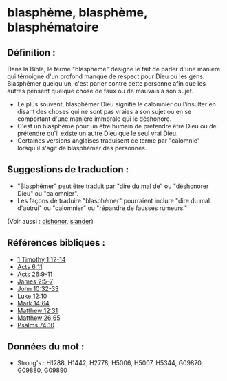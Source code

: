 # blasphème, blasphème, blasphématoire

## Définition :

Dans la Bible, le terme "blasphème" désigne le fait de parler d'une manière qui témoigne d'un profond manque de respect pour Dieu ou les gens. Blasphémer quelqu'un, c'est parler contre cette personne afin que les autres pensent quelque chose de faux ou de mauvais à son sujet.

* Le plus souvent, blasphémer Dieu signifie le calomnier ou l'insulter en disant des choses qui ne sont pas vraies à son sujet ou en se comportant d'une manière immorale qui le déshonore.
* C'est un blasphème pour un être humain de prétendre être Dieu ou de prétendre qu'il existe un autre Dieu que le seul vrai Dieu.
* Certaines versions anglaises traduisent ce terme par "calomnie" lorsqu'il s'agit de blasphémer des personnes.

## Suggestions de traduction :

* "Blasphémer" peut être traduit par "dire du mal de" ou "déshonorer Dieu" ou "calomnier".
* Les façons de traduire "blasphémer" pourraient inclure "dire du mal d'autrui" ou "calomnier" ou "répandre de fausses rumeurs."

(Voir aussi : [dishonor](../other/dishonor.md), [slander](../other/slander.md))

## Références bibliques :

* [1 Timothy 1:12-14](rc://en/tn/help/1ti/01/12)
* [Acts 6:11](rc://en/tn/help/act/06/11)
* [Acts 26:9-11](rc://en/tn/help/act/26/09)
* [James 2:5-7](rc://en/tn/help/jas/02/05)
* [John 10:32-33](rc://en/tn/help/jhn/10/32)
* [Luke 12:10](rc://en/tn/help/luk/12/10)
* [Mark 14:64](rc://en/tn/help/mrk/14/64)
* [Matthew 12:31](rc://en/tn/help/mat/12/31)
* [Matthew 26:65](rc://en/tn/help/mat/26/65)
* [Psalms 74:10](rc://en/tn/help/psa/074/10)

## Données du mot :

* Strong's : H1288, H1442, H2778, H5006, H5007, H5344, G09870, G09880, G09890
